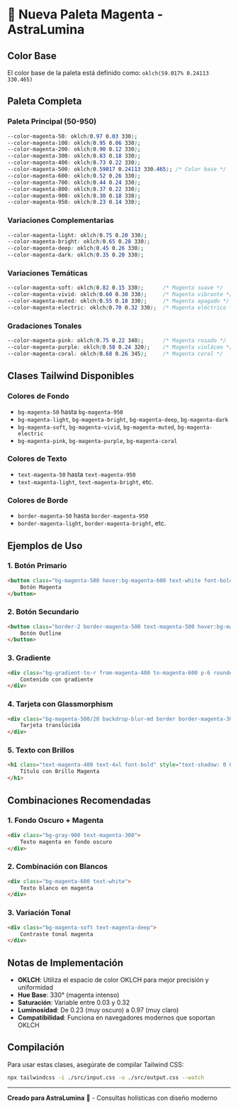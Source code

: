 # 🎨 Nueva Paleta Magenta - AstraLumina

## Color Base
El color base de la paleta está definido como: `oklch(59.017% 0.24113 330.465)`

## Paleta Completa

### Paleta Principal (50-950)
```css
--color-magenta-50: oklch(0.97 0.03 330);
--color-magenta-100: oklch(0.95 0.06 330);
--color-magenta-200: oklch(0.90 0.12 330);
--color-magenta-300: oklch(0.83 0.18 330);
--color-magenta-400: oklch(0.73 0.22 330);
--color-magenta-500: oklch(0.59017 0.24113 330.465); /* Color base */
--color-magenta-600: oklch(0.52 0.26 330);
--color-magenta-700: oklch(0.44 0.24 330);
--color-magenta-800: oklch(0.37 0.22 330);
--color-magenta-900: oklch(0.30 0.18 330);
--color-magenta-950: oklch(0.23 0.14 330);
```

### Variaciones Complementarias
```css
--color-magenta-light: oklch(0.75 0.20 330);
--color-magenta-bright: oklch(0.65 0.28 330);
--color-magenta-deep: oklch(0.45 0.26 330);
--color-magenta-dark: oklch(0.35 0.20 330);
```

### Variaciones Temáticas
```css
--color-magenta-soft: oklch(0.82 0.15 330);      /* Magenta suave */
--color-magenta-vivid: oklch(0.60 0.30 330);     /* Magenta vibrante */
--color-magenta-muted: oklch(0.55 0.18 330);     /* Magenta apagado */
--color-magenta-electric: oklch(0.70 0.32 330);  /* Magenta eléctrico */
```

### Gradaciones Tonales
```css
--color-magenta-pink: oklch(0.75 0.22 340);      /* Magenta rosado */
--color-magenta-purple: oklch(0.58 0.24 320);    /* Magenta violáceo */
--color-magenta-coral: oklch(0.68 0.26 345);     /* Magenta coral */
```

## Clases Tailwind Disponibles

### Colores de Fondo
- `bg-magenta-50` hasta `bg-magenta-950`
- `bg-magenta-light`, `bg-magenta-bright`, `bg-magenta-deep`, `bg-magenta-dark`
- `bg-magenta-soft`, `bg-magenta-vivid`, `bg-magenta-muted`, `bg-magenta-electric`
- `bg-magenta-pink`, `bg-magenta-purple`, `bg-magenta-coral`

### Colores de Texto
- `text-magenta-50` hasta `text-magenta-950`
- `text-magenta-light`, `text-magenta-bright`, etc.

### Colores de Borde
- `border-magenta-50` hasta `border-magenta-950`
- `border-magenta-light`, `border-magenta-bright`, etc.

## Ejemplos de Uso

### 1. Botón Primario
```html
<button class="bg-magenta-500 hover:bg-magenta-600 text-white font-bold py-2 px-4 rounded">
    Botón Magenta
</button>
```

### 2. Botón Secundario
```html
<button class="border-2 border-magenta-500 text-magenta-500 hover:bg-magenta-500 hover:text-white font-bold py-2 px-4 rounded transition-all">
    Botón Outline
</button>
```

### 3. Gradiente
```html
<div class="bg-gradient-to-r from-magenta-400 to-magenta-600 p-6 rounded-lg">
    Contenido con gradiente
</div>
```

### 4. Tarjeta con Glassmorphism
```html
<div class="bg-magenta-500/20 backdrop-blur-md border border-magenta-300/30 rounded-xl p-6">
    Tarjeta translúcida
</div>
```

### 5. Texto con Brillos
```html
<h1 class="text-magenta-400 text-4xl font-bold" style="text-shadow: 0 0 10px rgba(168, 85, 247, 0.5);">
    Título con Brillo Magenta
</h1>
```

## Combinaciones Recomendadas

### 1. Fondo Oscuro + Magenta
```html
<div class="bg-gray-900 text-magenta-300">
    Texto magenta en fondo oscuro
</div>
```

### 2. Combinación con Blancos
```html
<div class="bg-magenta-600 text-white">
    Texto blanco en magenta
</div>
```

### 3. Variación Tonal
```html
<div class="bg-magenta-soft text-magenta-deep">
    Contraste tonal magenta
</div>
```

## Notas de Implementación

- **OKLCH**: Utiliza el espacio de color OKLCH para mejor precisión y uniformidad
- **Hue Base**: 330° (magenta intenso)
- **Saturación**: Variable entre 0.03 y 0.32
- **Luminosidad**: De 0.23 (muy oscuro) a 0.97 (muy claro)
- **Compatibilidad**: Funciona en navegadores modernos que soportan OKLCH

## Compilación

Para usar estas clases, asegúrate de compilar Tailwind CSS:

```bash
npx tailwindcss -i ./src/input.css -o ./src/output.css --watch
```

---

**Creado para AstraLumina** 🌟 - Consultas holísticas con diseño moderno
